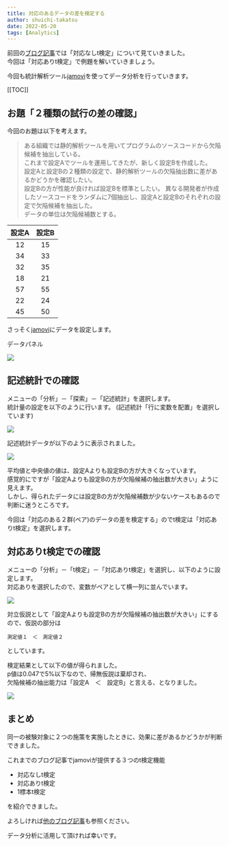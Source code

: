 ```yaml
---
title: 対応のあるデータの差を検定する
author: shuichi-takatsu
date: 2022-05-20
tags: [Analytics]
---
```


前回の[ブログ記事](https://developer.mamezou-tech.com/blogs/2022/05/19/confirm-the-quality-improvement-effect/)では「対応なしt検定」について見ていきました。   
今回は「対応ありt検定」で例題を解いていきましょう。

今回も統計解析ツール[jamovi](https://www.jamovi.org/)を使ってデータ分析を行っていきます。

[[TOC]]

## お題「２種類の試行の差の確認」

今回のお題は以下を考えます。

> ある組織では静的解析ツールを用いてプログラムのソースコードから欠陥候補を抽出している。   
> これまで設定Aでツールを運用してきたが、新しく設定Bを作成した。   
> 設定Aと設定Bの２種類の設定で、静的解析ツールの欠陥抽出数に差があるかどうかを確認したい。   
> 設定Bの方が性能が良ければ設定Bを標準としたい。
> 異なる開発者が作成したソースコードをランダムに7個抽出し、設定Aと設定Bのそれぞれの設定で欠陥候補を抽出した。   
> データの単位は欠陥候補数とする。   

|  設定A  |  設定B  |
| :---: | :---: |
| 12 | 15 |
| 34 | 33 |
| 32 | 35 |
| 18 | 21 |
| 57 | 55 |
| 22 | 24 |
| 45 | 50 |

さっそく[jamovi](https://www.jamovi.org/)にデータを設定します。   

データパネル

![](https://gyazo.com/308b039a5435e9bccace84169564dcee.png)

## 記述統計での確認

メニューの「分析」－「探索」－「記述統計」を選択します。   
統計量の設定を以下のように行います。
(記述統計「行に変数を配置」を選択しています)   

![](https://gyazo.com/34f760b7d1510aa595311506831d6462.png)

記述統計データが以下のように表示されました。

![](https://gyazo.com/404b943c009def50059f2224b8ae0b46.png)

平均値と中央値の値は、設定Aよりも設定Bの方が大きくなっています。   
感覚的にですが「設定Aよりも設定Bの方が欠陥候補の抽出数が大きい」ように見えます。   
しかし、得られたデータには設定Bの方が欠陥候補数が少ないケースもあるので判断に迷うところです。   

今回は「対応のある２群(ペア)のデータの差を検定する」のでt検定は「対応ありt検定」を選択します。

## 対応ありt検定での確認

メニューの「分析」－「t検定」－「対応ありt検定」を選択し、以下のように設定します。   
対応ありを選択したので、変数がペアとして横一列に並んでいます。   

![](https://gyazo.com/0eba1054803bab99315d5c778743a04b.png)

対立仮説として「設定Aよりも設定Bの方が欠陥候補の抽出数が大きい」にするので、仮説の部分は

`測定値１　＜　測定値２`   

としています。   

検定結果として以下の値が得られました。   
p値は0.047で5%以下なので、帰無仮説は棄却され、   
欠陥候補の抽出能力は「設定A　＜　設定B」と言える、となりました。

![](https://gyazo.com/e302d95d2cfcf27cd52877c039faa879.png)

## まとめ

同一の被験対象に２つの施策を実施したときに、効果に差があるかどうかが判断できました。

これまでのブログ記事でjamoviが提供する３つのt検定機能
- 対応なしt検定
- 対応ありt検定
- 1標本t検定

を紹介できました。

よろしければ[他のブログ記事](https://developer.mamezou-tech.com/tags/analytics/)も参照ください。

データ分析に活用して頂ければ幸いです。
